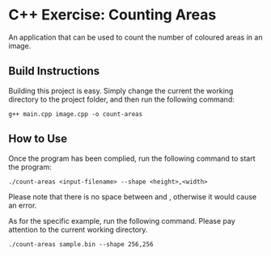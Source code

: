 # C++ Exercise: Counting Areas

An application that can be used to count the number of coloured areas in an image.

## Build Instructions

Building this project is easy. Simply change the current the working directory to the project folder, and then run the following command:

```shell
g++ main.cpp image.cpp -o count-areas
```

## How to Use

Once the program has been complied, run the following command to start the program:

```shell
./count-areas <input-filename> --shape <height>,<width>
```

Please note that there is no space between <height> and <width>, otherwise it would cause an error. 

As for the specific example, run the following command. Please pay attention to the current working directory.

```shell
./count-areas sample.bin --shape 256,256
```